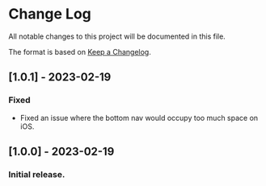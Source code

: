 # Change Log

All notable changes to this project will be documented in this file.

The format is based on [Keep a Changelog](http://keepachangelog.com/).

## [1.0.1] - 2023-02-19

### Fixed

- Fixed an issue where the bottom nav would occupy too much space on iOS.

## [1.0.0] - 2023-02-19

### Initial release.
